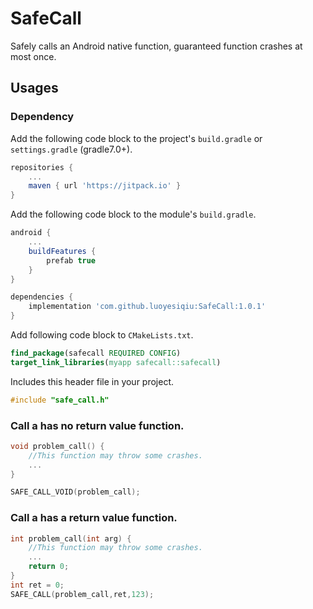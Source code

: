 # SafeCall

Safely calls an Android native function, guaranteed function crashes at most once.

## Usages

### Dependency

Add the following code block to the project's `build.gradle` or `settings.gradle` (gradle7.0+).

```groovy
repositories {
    ...
    maven { url 'https://jitpack.io' }
}
```

Add the following code block to the module's `build.gradle`.

```groovy
android {
    ...
    buildFeatures {
        prefab true
    }
}

dependencies {
    implementation 'com.github.luoyesiqiu:SafeCall:1.0.1'
}
```

Add following code block to `CMakeLists.txt`.

```cmake
find_package(safecall REQUIRED CONFIG)
target_link_libraries(myapp safecall::safecall)
```

Includes this header file in your project.

```c
#include "safe_call.h"
```

### Call a has no return value function.

```c
void problem_call() {
    //This function may throw some crashes.
    ...
}

SAFE_CALL_VOID(problem_call);
```

### Call a has a return value function.

```c
int problem_call(int arg) {
    //This function may throw some crashes.
    ...
    return 0;
}
int ret = 0;
SAFE_CALL(problem_call,ret,123);
```

